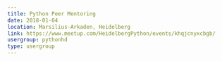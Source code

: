 ```yaml
---
title: Python Peer Mentoring
date: 2018-01-04
location: Marsilius-Arkaden, Heidelberg
link: https://www.meetup.com/HeidelbergPython/events/khqjcnyxcbgb/
usergroup: pythonhd
type: usergroup
---
```

